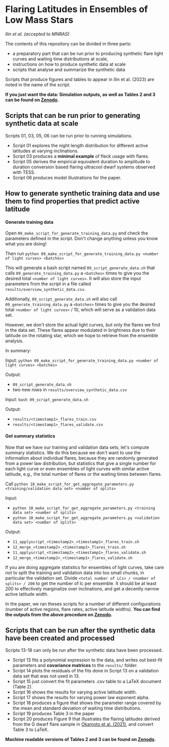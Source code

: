 # Flaring Latitudes in Ensembles of Low Mass Stars

*Ilin et al. (accepted to MNRAS)*

The contents of this repository can be divided in three parts:

- a preparatory part that can be run prior to producing synthetic flare light curves and waiting time distributions at scale,
- instructions on how to produce synthetic data at scale
- scripts that analyse and summarize the synthetic data

Scripts that produce figures and tables to appear in Ilin et al. (2023) are noted in the name of the script.

**If you just want the data: Simulation outputs, as well as Tables 2 and 3 can be found on [Zenodo](https://zenodo.org/record/7996929).**

## Scripts that can be run prior to generating synthetic data at scale

Scripts 01, 03, 05, 06 can be run prior to running simulations.

- Script 01 explores the night length distribution for different active latitudes at varying inclinations.
- Script 03 produces a **minimal example** of fleck usage with flares.
- Script 05 derives the empirical equivalent duration to amplitude to duration conversion based flaring ultracool dwarf systems observed with TESS.
- Script 06 produces model illustrations for the paper.

## How to generate synthetic training data and use them to find properties that predict active latitude

#### Generate training data

Open `09_make_script_for_generate_training_data.py` and check the parameters defined in the script. Don't change anything unless you know what you are doing!

Then run `python 09_make_script_for_generate_training_data.py <number of light curves> <batches>`

This will generate a bash script named `09_script_generate_data.sh` that calls `09_generate_training_data.py` a `<batches>` times to give you the desired total `<number of light curves>`. It will also store the input parameters from the script in a file called `results/overview_synthetic_data.csv`.

Additionally, `09_script_generate_data.sh` will also call `09_generate_training_data.py` a `<batches>` times to give you the desired total `<number of light curves>` / 10, which will serve as a validation data set.

However, we don't store the actual light curves, but only the flares we find in the data set. These flares appear modulated in brightness due to their latitude on the rotating star, which we hope to retrieve from the ensemble analysis.

In summary:

Input: `python 09_make_script_for_generate_training_data.py <number of light curves> <batches>`

Output:

- `09_script_generate_data.sh`
- two new rows in `results/overview_synthetic_data.csv`

Input: `bash 09_script_generate_data.sh`

Output:

- `results/<timestamp1>_flares_train.csv`
- `results/<timestamp1>_flares_validate.csv`

#### Get summary statistics

Now that we have our training and validation data sets, let's compute summary statistics. We do this because we don't want to use the information about individual flares, because they are randomly generated from a power law distribution, but statistics that give a single number for each light curve or even ensembles of light curves with similar active latitude, e.g., the total number of flares or the waiting times between flares.

Call `python 10_make_script_for_get_aggregate_parameters.py <training/validation data set> <number of splits>`


Input:

- `python 10_make_script_for_get_aggregate_parameters.py <training data set> <number of splits>`
- `python 10_make_script_for_get_aggregate_parameters.py <validation data set> <number of splits>`

Output:

- `11_applyscript_<timestamp2>_<timestamp1>_flares_train.sh`
- `12_merge_<timestamp2>_<timestamp1>_flares_train.sh`
- `11_applyscript_<timestamp2>_<timestamp1>_flares_validate.sh`
- `12_merge_<timestamp2>_<timestamp1>_flares_validate.sh`

If you are doing aggregate statistics for ensembles of light curves, take care not to split the training and validation data into too small chunks, in particular the validation set.  Divide `<total number of LCs> / <number of splits> / 200` to get the number of lc per ensemble. It should be at least 200 to effectively marginalize over inclinations, and get a decently narrow active latitude width. 

In the paper, we ran theses scripts for a number of different configurations (number of active regions, flare rates, active latitude widths). **You can find the outputs from the above procedure on [Zenodo](https://zenodo.org/record/7996929).**


## Scripts that can be run after the synthetic data have been created and processed

Scripts 13-18 can only be run after the synthetic data have been processed.

- Script 13 fits a polynomial expression to the data, and writes out best-fit parameters and **covariance matrices** to the ``results/`` folder.
- Script 14 plots the residuals of the fits done in Script 13 on a validation data set that was not used in 13.
- Script 15 just convert the fit parameters .csv table to a LaTeX document (Table 2).
- Script 16 shows the results for varying active latitude width.
- Script 17 shows the results for varying power law exponent alpha.
- Script 18 produces a figure that shows the parameter range covered by the mean and standard deviation of waiting time distributions.
- Script 19 produces Table 3 in the paper
- Script 20 produces Figure 9 that illustrates the flaring latitudes derived from the G dwarf flare sample in [Okamoto et al. (2021)](https://ui.adsabs.harvard.edu/abs/2021ApJ...906...72O/abstract), and convert Table 3 to LaTeX.

**Machine readable versions of Tables 2 and 3 can be found on [Zenodo](https://zenodo.org/record/7996929).**
